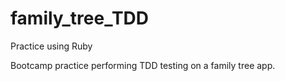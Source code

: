 # family_tree_TDD
Practice using Ruby

Bootcamp practice performing TDD testing on a family tree app.
